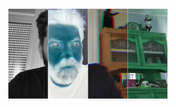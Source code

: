 

<!-- +++ DO NOT REMOVE THIS COMMENT +++ DO NOT ADD OR EDIT ANY TEXT BEFORE THIS LINE +++ IT WOULD BE A REALLY BAD IDEA +++ -->

[![Thumbnail](VideoFilters.png)](https://www.shadertoy.com/view/XsX3z8 "View on Shadertoy.com")

<!-- +++ DO NOT REMOVE THIS COMMENT +++ DO NOT EDIT ANY TEXT THAT COMES AFTER THIS LINE +++ TRUST ME: JUST DON'T DO IT +++ -->

